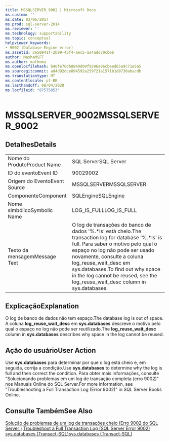 ```yaml
---
title: MSSQLSERVER_9002 | Microsoft Docs
ms.custom: ''
ms.date: 03/06/2017
ms.prod: sql-server-2014
ms.reviewer: ''
ms.technology: supportability
ms.topic: conceptual
helpviewer_keywords:
- 9002 (Database Engine error)
ms.assetid: 2e50841f-2b99-45f4-aec5-aa4add70cbeb
author: MashaMSFT
ms.author: mathoma
ms.openlocfilehash: b40fe70db8849d09f9296a06cbeed65a9c71e5a5
ms.sourcegitcommit: ad4d92dce894592a259721a1571b1d8736abacdb
ms.translationtype: MT
ms.contentlocale: pt-BR
ms.lasthandoff: 08/04/2020
ms.locfileid: "87575853"
---
```

# <a name="mssqlserver_9002"></a><span data-ttu-id="2ba4d-102">MSSQLSERVER_9002</span><span class="sxs-lookup"><span data-stu-id="2ba4d-102">MSSQLSERVER_9002</span></span>
    
## <a name="details"></a><span data-ttu-id="2ba4d-103">Detalhes</span><span class="sxs-lookup"><span data-stu-id="2ba4d-103">Details</span></span>  
  
|||  
|-|-|  
|<span data-ttu-id="2ba4d-104">Nome do Produto</span><span class="sxs-lookup"><span data-stu-id="2ba4d-104">Product Name</span></span>|<span data-ttu-id="2ba4d-105">SQL Server</span><span class="sxs-lookup"><span data-stu-id="2ba4d-105">SQL Server</span></span>|  
|<span data-ttu-id="2ba4d-106">ID do evento</span><span class="sxs-lookup"><span data-stu-id="2ba4d-106">Event ID</span></span>|<span data-ttu-id="2ba4d-107">9002</span><span class="sxs-lookup"><span data-stu-id="2ba4d-107">9002</span></span>|  
|<span data-ttu-id="2ba4d-108">Origem do Evento</span><span class="sxs-lookup"><span data-stu-id="2ba4d-108">Event Source</span></span>|<span data-ttu-id="2ba4d-109">MSSQLSERVER</span><span class="sxs-lookup"><span data-stu-id="2ba4d-109">MSSQLSERVER</span></span>|  
|<span data-ttu-id="2ba4d-110">Componente</span><span class="sxs-lookup"><span data-stu-id="2ba4d-110">Component</span></span>|<span data-ttu-id="2ba4d-111">SQLEngine</span><span class="sxs-lookup"><span data-stu-id="2ba4d-111">SQLEngine</span></span>|  
|<span data-ttu-id="2ba4d-112">Nome simbólico</span><span class="sxs-lookup"><span data-stu-id="2ba4d-112">Symbolic Name</span></span>|<span data-ttu-id="2ba4d-113">LOG_IS_FULL</span><span class="sxs-lookup"><span data-stu-id="2ba4d-113">LOG_IS_FULL</span></span>|  
|<span data-ttu-id="2ba4d-114">Texto da mensagem</span><span class="sxs-lookup"><span data-stu-id="2ba4d-114">Message Text</span></span>|<span data-ttu-id="2ba4d-115">O log de transações do banco de dados '%.\*ls' está cheio.</span><span class="sxs-lookup"><span data-stu-id="2ba4d-115">The transaction log for database '%.\*ls' is full.</span></span> <span data-ttu-id="2ba4d-116">Para saber o motivo pelo qual o espaço no log não pode ser usado novamente, consulte a coluna log_reuse_wait_desc em sys.databases.</span><span class="sxs-lookup"><span data-stu-id="2ba4d-116">To find out why space in the log cannot be reused, see the log_reuse_wait_desc column in sys.databases.</span></span>|  
  
## <a name="explanation"></a><span data-ttu-id="2ba4d-117">Explicação</span><span class="sxs-lookup"><span data-stu-id="2ba4d-117">Explanation</span></span>  
 <span data-ttu-id="2ba4d-118">O log de banco de dados não tem espaço.</span><span class="sxs-lookup"><span data-stu-id="2ba4d-118">The database log is out of space.</span></span> <span data-ttu-id="2ba4d-119">A coluna **log_reuse_wait_desc** em **sys.databases** descreve o motivo pelo qual o espaço no log não pode ser reutilizado.</span><span class="sxs-lookup"><span data-stu-id="2ba4d-119">The **log_reuse_wait_desc** column in **sys.databases** describes why space in the log cannot be reused.</span></span>  
  
## <a name="user-action"></a><span data-ttu-id="2ba4d-120">Ação do usuário</span><span class="sxs-lookup"><span data-stu-id="2ba4d-120">User Action</span></span>  
 <span data-ttu-id="2ba4d-121">Use **sys.databases** para determinar por que o log está cheio e, em seguida, corrija a condição.</span><span class="sxs-lookup"><span data-stu-id="2ba4d-121">Use **sys.databases** to determine why the log is full and then correct the condition.</span></span> <span data-ttu-id="2ba4d-122">Para obter mais informações, consulte "Solucionando problemas em um log de transação completa (erro 9002)" nos Manuais Online do SQL Server.</span><span class="sxs-lookup"><span data-stu-id="2ba4d-122">For more information, see "Troubleshooting a Full Transaction Log (Error 9002)" in SQL Server Books Online.</span></span>  
  
## <a name="see-also"></a><span data-ttu-id="2ba4d-123">Consulte Também</span><span class="sxs-lookup"><span data-stu-id="2ba4d-123">See Also</span></span>  
 <span data-ttu-id="2ba4d-124">[Solução de problemas de um log de transações cheio &#40;Erro 9002 do SQL Server &#41;](../logs/troubleshoot-a-full-transaction-log-sql-server-error-9002.md) </span><span class="sxs-lookup"><span data-stu-id="2ba4d-124">[Troubleshoot a Full Transaction Log &#40;SQL Server Error 9002&#41;](../logs/troubleshoot-a-full-transaction-log-sql-server-error-9002.md) </span></span>  
 [<span data-ttu-id="2ba4d-125">sys.databases &#40;Transact-SQL&#41;</span><span class="sxs-lookup"><span data-stu-id="2ba4d-125">sys.databases &#40;Transact-SQL&#41;</span></span>](/sql/relational-databases/system-catalog-views/sys-databases-transact-sql)  
  
  
